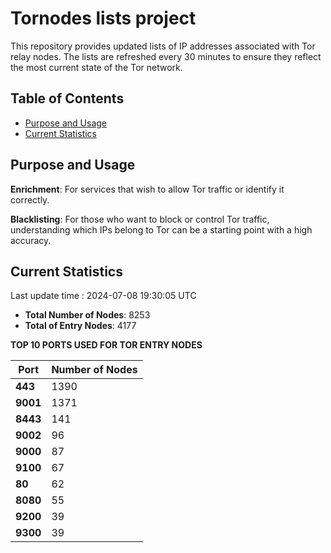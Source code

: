 # Tornodes lists project

This repository provides updated lists of IP addresses associated with Tor relay nodes. The lists are refreshed every 30 minutes to ensure they reflect the most current state of the Tor network.

## Table of Contents

- [Purpose and Usage](#purpose-and-usage)
- [Current Statistics](#current-statistics)


## Purpose and Usage

**Enrichment**: For services that wish to allow Tor traffic or identify it correctly.

**Blacklisting**: For those who want to block or control Tor traffic, understanding which IPs belong to Tor can be a starting point with a high accuracy.

## Current Statistics

Last update time : 2024-07-08 19:30:05 UTC

- **Total Number of Nodes**: 8253
- **Total of Entry Nodes**: 4177

**TOP 10 PORTS USED FOR TOR ENTRY NODES**

| **Port** | **Number of Nodes** |
|------|-----------------|
| **443**   | 1390  |
| **9001**   | 1371  |
| **8443**   | 141  |
| **9002**   | 96  |
| **9000**   | 87  |
| **9100**   | 67  |
| **80**   | 62  |
| **8080**   | 55  |
| **9200**   | 39  |
| **9300**   | 39  |

